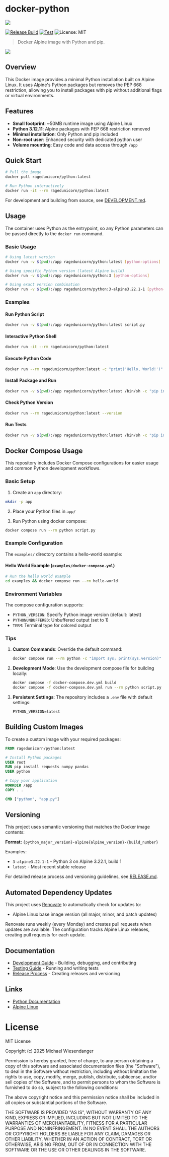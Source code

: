 # docker-python

![](./docs/docker_python.png)

[![Release Build](https://github.com/ragedunicorn/docker-python/actions/workflows/docker_release.yml/badge.svg)](https://github.com/ragedunicorn/docker-python/actions/workflows/docker_release.yml)
[![Test](https://github.com/ragedunicorn/docker-python/actions/workflows/test.yml/badge.svg)](https://github.com/ragedunicorn/docker-python/actions/workflows/test.yml)
![License: MIT](docs/license_badge.svg)

> Docker Alpine image with Python and pip.

![](./docs/alpine_linux_logo.svg)

## Overview

This Docker image provides a minimal Python installation built on Alpine Linux. It uses Alpine's Python packages but removes the PEP 668 restriction, allowing you to install packages with pip without additional flags or virtual environments.

## Features

- **Small footprint**: ~50MB runtime image using Alpine Linux
- **Python 3.12.11**: Alpine packages with PEP 668 restriction removed
- **Minimal installation**: Only Python and pip included
- **Non-root user**: Enhanced security with dedicated python user
- **Volume mounting**: Easy code and data access through `/app`

## Quick Start

```bash
# Pull the image
docker pull ragedunicorn/python:latest

# Run Python interactively
docker run -it --rm ragedunicorn/python:latest
```

For development and building from source, see [DEVELOPMENT.md](DEVELOPMENT.md).

## Usage

The container uses Python as the entrypoint, so any Python parameters can be passed directly to the `docker run` command.

### Basic Usage

```bash
# Using latest version
docker run -v $(pwd):/app ragedunicorn/python:latest [python-options]

# Using specific Python version (latest Alpine build)
docker run -v $(pwd):/app ragedunicorn/python:3 [python-options]

# Using exact version combination
docker run -v $(pwd):/app ragedunicorn/python:3-alpine3.22.1-1 [python-options]
```

### Examples

#### Run Python Script
```bash
docker run -v $(pwd):/app ragedunicorn/python:latest script.py
```

#### Interactive Python Shell
```bash
docker run -it --rm ragedunicorn/python:latest
```

#### Execute Python Code
```bash
docker run --rm ragedunicorn/python:latest -c "print('Hello, World!')"
```

#### Install Package and Run
```bash
docker run -v $(pwd):/app ragedunicorn/python:latest /bin/sh -c "pip install requests && python script.py"
```

#### Check Python Version
```bash
docker run --rm ragedunicorn/python:latest --version
```

#### Run Tests
```bash
docker run -v $(pwd):/app ragedunicorn/python:latest /bin/sh -c "pip install pytest && python -m pytest"
```

## Docker Compose Usage

This repository includes Docker Compose configurations for easier usage and common Python development workflows.

### Basic Setup

1. Create an `app` directory:
```bash
mkdir -p app
```

2. Place your Python files in `app/`

3. Run Python using docker compose:
```bash
docker compose run --rm python script.py
```

### Example Configuration

The `examples/` directory contains a hello-world example:

#### Hello World Example (`examples/docker-compose.yml`)
```bash
# Run the hello world example
cd examples && docker compose run --rm hello-world
```

### Environment Variables

The compose configuration supports:

- `PYTHON_VERSION`: Specify Python image version (default: latest)
- `PYTHONUNBUFFERED`: Unbuffered output (set to 1)
- `TERM`: Terminal type for colored output

### Tips

1. **Custom Commands**: Override the default command:
   ```bash
   docker compose run --rm python -c "import sys; print(sys.version)"
   ```

2. **Development Mode**: Use the development compose file for building locally:
   ```bash
   docker compose -f docker-compose.dev.yml build
   docker compose -f docker-compose.dev.yml run --rm python script.py
   ```

3. **Persistent Settings**: The repository includes a `.env` file with default settings:
   ```env
   PYTHON_VERSION=latest
   ```

## Building Custom Images

To create a custom image with your required packages:

```dockerfile
FROM ragedunicorn/python:latest

# Install Python packages
USER root
RUN pip install requests numpy pandas
USER python

# Copy your application
WORKDIR /app
COPY . .

CMD ["python", "app.py"]
```

## Versioning

This project uses semantic versioning that matches the Docker image contents:

**Format:** `{python_major_version}-alpine{alpine_version}-{build_number}`

Examples:
- `3-alpine3.22.1-1` - Python 3 on Alpine 3.22.1, build 1
- `latest` - Most recent stable release

For detailed release process and versioning guidelines, see [RELEASE.md](RELEASE.md).

## Automated Dependency Updates

This project uses [Renovate](https://docs.renovatebot.com/) to automatically check for updates to:
- Alpine Linux base image version (all major, minor, and patch updates)

Renovate runs weekly (every Monday) and creates pull requests when updates are available. The configuration tracks Alpine Linux releases, creating pull requests for each update.

## Documentation

- [Development Guide](DEVELOPMENT.md) - Building, debugging, and contributing
- [Testing Guide](TEST.md) - Running and writing tests
- [Release Process](RELEASE.md) - Creating releases and versioning

## Links

- [Python Documentation](https://docs.python.org/)
- [Alpine Linux](https://www.alpinelinux.org/)

# License

MIT License

Copyright (c) 2025 Michael Wiesendanger

Permission is hereby granted, free of charge, to any person obtaining a copy
of this software and associated documentation files (the "Software"), to deal
in the Software without restriction, including without limitation the rights
to use, copy, modify, merge, publish, distribute, sublicense, and/or sell
copies of the Software, and to permit persons to whom the Software is
furnished to do so, subject to the following conditions:

The above copyright notice and this permission notice shall be included in all
copies or substantial portions of the Software.

THE SOFTWARE IS PROVIDED "AS IS", WITHOUT WARRANTY OF ANY KIND, EXPRESS OR
IMPLIED, INCLUDING BUT NOT LIMITED TO THE WARRANTIES OF MERCHANTABILITY,
FITNESS FOR A PARTICULAR PURPOSE AND NONINFRINGEMENT. IN NO EVENT SHALL THE
AUTHORS OR COPYRIGHT HOLDERS BE LIABLE FOR ANY CLAIM, DAMAGES OR OTHER
LIABILITY, WHETHER IN AN ACTION OF CONTRACT, TORT OR OTHERWISE, ARISING FROM,
OUT OF OR IN CONNECTION WITH THE SOFTWARE OR THE USE OR OTHER DEALINGS IN THE
SOFTWARE.
